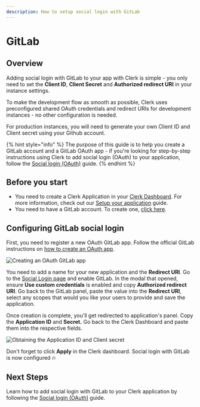 ```yaml
---
description: How to setup social login with GitLab
---
```


# GitLab

## Overview

Adding social login with GitLab to your app with Clerk is simple -  you only need to set the **Client ID**, **Client Secret** and **Authorized redirect URI** in your instance settings.

To make the development flow as smooth as possible, Clerk uses preconfigured shared OAuth credentials and redirect URIs for development instances - no other configuration is needed.&#x20;

For production instances, you will need to generate your own Client ID and Client secret using your Github account.

{% hint style="info" %}
The purpose of this guide is to help you create a GitLab account and a GitLab OAuth app - if you're looking for step-by-step instructions using Clerk to add social login (OAuth) to your application, follow the [Social login (OAuth)](../../popular-guides/social-login-oauth.md) guide.
{% endhint %}

## Before you start

* You need to create a Clerk Application in your [Clerk Dashboard](https://dashboard.clerk.dev). For more information, check out our [Setup your application](../../popular-guides/setup-your-application.md) guide.
* You need to have a GitLab account. To create one, [click here](https://gitlab.com/users/sign\_up).

## Configuring GitLab social login

First, you need to register a new OAuth GitLab app. Follow the official GitLab instructions on [how to create an OAuth app](https://docs.gitlab.com/ee/integration/oauth\_provider.html#user-owned-applications).

![Creating an OAuth GitLab app](../../.gitbook/assets/gitlab-create-app.png)

You need to add a name for your new application and the **Redirect URI**. Go to the [Social Login page](https://dashboard.clerk.dev/last-active?path=authentication/social) and enable GitLab. In the modal that opened, ensure **Use custom credentials** is enabled and copy **Authorized redirect URI**. Go back to the GitLab panel, paste the value into the **Redirect URI**, select any scopes that would you like your users to provide and save the application.

Once creation is complete, you'll get redirected to application's panel. Copy the **Application ID** and **Secret.** Go back to the Clerk Dashboard and paste them into the respective fields.

![Obtaining the Application ID and Client secret](../../.gitbook/assets/gitlab-credentials.png)

Don't forget to click **Apply** in the Clerk dashboard. Social login with GitLab is now configured 🔥&#x20;

## Next Steps

Learn how to add social login with GitLab to your Clerk application by following the [Social login (OAuth)](../../popular-guides/social-login-oauth.md) guide.
